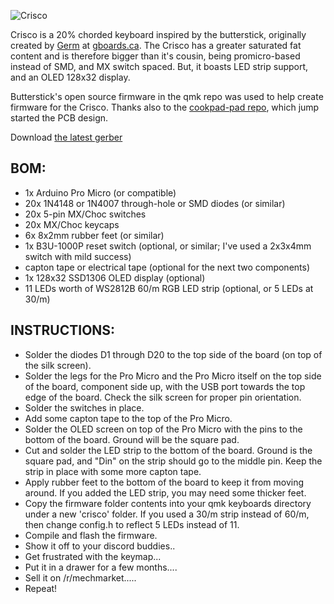 ![Crisco](https://raw.githubusercontent.com/ch604/crisco/main/crisco-v0.3.png)

Crisco is a 20% chorded keyboard inspired by the butterstick, originally created by [Germ](https://github.com/germ) at [gboards.ca](https://gboards.ca). The Crisco has a greater saturated fat content and is therefore bigger than it's cousin, being promicro-based instead of SMD, and MX switch spaced. But, it boasts LED strip support, and an OLED 128x32 display.

Butterstick's open source firmware in the qmk repo was used to help create firmware for the Crisco. Thanks also to the [cookpad-pad repo](https://github.com/cookpad/cookpad-pad/tree/master), which jump started the PCB design.

Download [the latest gerber](https://github.com/ch604/crisco/blob/main/gerbers/crisco-v0.3-gerbers.zip?raw=true)

## BOM:
* 1x Arduino Pro Micro (or compatible)
* 20x 1N4148 or 1N4007 through-hole or SMD diodes (or similar)
* 20x 5-pin MX/Choc switches
* 20x MX/Choc keycaps
* 6x 8x2mm rubber feet (or similar)
* 1x B3U-1000P reset switch (optional, or similar; I've used a 2x3x4mm switch with mild success)
* capton tape or electrical tape (optional for the next two components)
* 1x 128x32 SSD1306 OLED display (optional)
* 11 LEDs worth of WS2812B 60/m RGB LED strip (optional, or 5 LEDs at 30/m)

## INSTRUCTIONS:

* Solder the diodes D1 through D20 to the top side of the board (on top of the silk screen).
* Solder the legs for the Pro Micro and the Pro Micro itself on the top side of the board, component side up, with the USB port towards the top edge of the board. Check the silk screen for proper pin orientation.
* Solder the switches in place.
* Add some capton tape to the top of the Pro Micro.
* Solder the OLED screen on top of the Pro Micro with the pins to the bottom of the board. Ground will be the square pad.
* Cut and solder the LED strip to the bottom of the board. Ground is the square pad, and "Din" on the strip should go to the middle pin. Keep the strip in place with some more capton tape.
* Apply rubber feet to the bottom of the board to keep it from moving around. If you added the LED strip, you may need some thicker feet.
* Copy the firmware folder contents into your qmk keyboards directory under a new 'crisco' folder. If you used a 30/m strip instead of 60/m, then change config.h to reflect 5 LEDs instead of 11.
* Compile and flash the firmware.
* Show it off to your discord buddies..
* Get frustrated with the keymap...
* Put it in a drawer for a few months....
* Sell it on /r/mechmarket.....
* Repeat!
